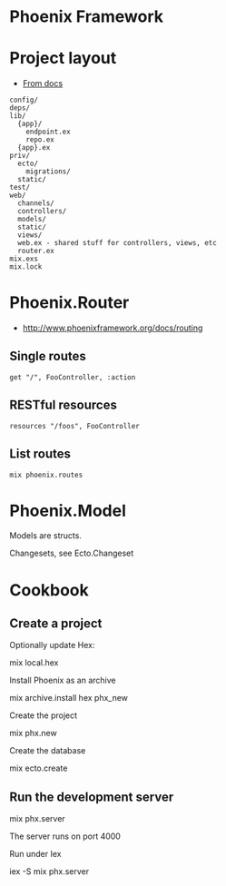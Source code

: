# Phoenix Framework

# Project layout

* [From docs][phoenix-directory-layout]

[phoenix-directory-layout]: http://www.phoenixframework.org/docs/adding-pages

```
config/
deps/
lib/
  {app}/
    endpoint.ex
    repo.ex
  {app}.ex
priv/
  ecto/
    migrations/
  static/
test/
web/
  channels/
  controllers/
  models/
  static/
  views/
  web.ex - shared stuff for controllers, views, etc
  router.ex
mix.exs
mix.lock
```

# Phoenix.Router

* http://www.phoenixframework.org/docs/routing

## Single routes

```
get "/", FooController, :action
```

## RESTful resources

```
resources "/foos", FooController
```

## List routes

```
mix phoenix.routes
```

# Phoenix.Model

Models are structs.

Changesets, see Ecto.Changeset

# Cookbook

## Create a project

Optionally update Hex:

mix local.hex

Install Phoenix as an archive

mix archive.install hex phx_new <version>

Create the project

mix phx.new <name>

Create the database

mix ecto.create

## Run the development server

mix phx.server

The server runs on port 4000

Run under Iex

iex -S mix phx.server
